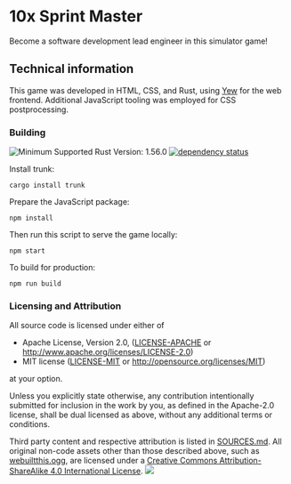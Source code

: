 # 10x Sprint Master

Become a software development lead engineer in this simulator game!

## Technical information

This game was developed in HTML, CSS, and Rust,
using [Yew](https://yew.rs) for the web frontend.
Additional JavaScript tooling was employed for CSS postprocessing.

### Building

![Minimum Supported Rust Version: 1.56.0](https://img.shields.io/badge/MSRV-1.56-brightgreen.svg)
[![dependency status](https://deps.rs/repo/github/Enet4/10xSprintMaster/status.svg)](https://deps.rs/repo/github/Enet4/10xSprintMaster)

Install trunk:

```
cargo install trunk
```

Prepare the JavaScript package:

```
npm install
```

Then run this script to serve the game locally:

```
npm start
```

To build for production:

```
npm run build
```

### Licensing and Attribution

All source code is licensed under either of

* Apache License, Version 2.0, ([LICENSE-APACHE](LICENSE-APACHE) or <http://www.apache.org/licenses/LICENSE-2.0>)
* MIT license ([LICENSE-MIT](LICENSE-MIT) or <http://opensource.org/licenses/MIT>)

at your option.

Unless you explicitly state otherwise, any contribution intentionally submitted
for inclusion in the work by you, as defined in the Apache-2.0 license, shall be dual licensed as above, without any
additional terms or conditions.

Third party content and respective attribution is listed in [SOURCES.md](SOURCES.md).
All original non-code assets other than those described above,
such as [webuiltthis.ogg](assets/audio/webuiltthis.ogg),
are licensed under a [Creative Commons Attribution-ShareAlike 4.0 International License](https://creativecommons.org/licenses/by-sa/4.0/).
![](https://i.creativecommons.org/l/by-sa/4.0/80x15.png)
